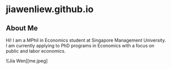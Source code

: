# jiawenliew.github.io

## About Me
Hi! I am a MPhil in Economics student at Singapore Management University. I am currently applying to PhD programs in Economics with a focus on public and labor economics.

![Jia Wen][me.jpeg]
